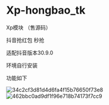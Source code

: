 # Xp-hongbao_tk
Xp模块         （售源码）


抖音抢红包 秒抢


适配抖音版本30.9.0



环境自行安装







功能如下





  


![34c2cf3d81d4d6fa4f15b76650f73e8](https://github.com/user-attachments/assets/f64a6c75-3b12-42fd-982f-c68b56e09149)
![462bbc0ad9df1f96e718b74173f7cc9](https://github.com/user-attachments/assets/cea72200-9578-403c-ad97-16dc6683e472)
